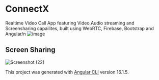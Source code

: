 # ConnectX
Realtime Video Call App featuring Video,Audio streaming and Screensharing capailites, built using WebRTC, Firebase, Bootstrap and Angular/n
![image](https://github.com/NandaNxD/ConnectX/assets/65838540/488cf344-a578-4611-9e13-4c885dd43d08)

## Screen Sharing
![Screenshot (22)](https://github.com/NandaNxD/ConnectX/assets/65838540/0c6bb780-a5d6-47cc-8e69-dfcebffd46fd)





This project was generated with [Angular CLI](https://github.com/angular/angular-cli) version 16.1.5.
